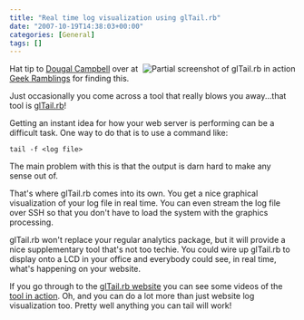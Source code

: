 ```yaml
---
title: "Real time log visualization using glTail.rb"
date: "2007-10-19T14:38:03+00:00"
categories: [General]
tags: []
---
```


<img src="http://techteapot.com/wp-content/uploads/2007/10/gltail-partial.gif" alt="Partial screenshot of glTail.rb in action" align="right" style="border-left:solid 4px white" />

Hat tip to <a href="http://dougal.gunters.org/about-this-site">Dougal Campbell</a> over at <a href="http://dougal.gunters.org/">Geek Ramblings</a> for finding this.

Just occasionally you come across a tool that really blows you away...that tool is <a href="http://fudgie.org/">glTail.rb</a>!

Getting an instant idea for how your web server is performing can be a difficult task. One way to do that is to use a command like:

<code>tail -f &lt;log file&gt;</code>

The main problem with this is that the output is darn hard to make any sense out of.

That's where glTail.rb comes into its own. You get a nice graphical visualization of your log file in real time. You can even stream the log file over SSH so that you don't have to load the system with the graphics processing.

glTail.rb won't replace your regular analytics package, but it will provide a nice supplementary tool that's not too techie. You could wire up glTail.rb to display onto a LCD in your office and everybody could see, in real time, what's happening on your website.

If you go through to the <a href="http://fudgie.org/">glTail.rb website</a> you can see some videos of the <a href="http://fudgie.org/slashdotted.html">tool in action</a>. Oh, and you can do a lot more than just website log visualization too. Pretty well anything you can tail will work!
